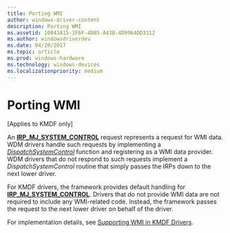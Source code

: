 ```yaml
---
title: Porting WMI
author: windows-driver-content
description: Porting WMI
ms.assetid: 10843A15-3F6F-4DB5-A43B-4D9964DD3312
ms.author: windowsdriverdev
ms.date: 04/20/2017
ms.topic: article
ms.prod: windows-hardware
ms.technology: windows-devices
ms.localizationpriority: medium
---
```


# Porting WMI


\[Applies to KMDF only\]

An [**IRP\_MJ\_SYSTEM\_CONTROL**](https://msdn.microsoft.com/library/windows/hardware/ff550813) request represents a request for WMI data. WDM drivers handle such requests by implementing a [*DispatchSystemControl*](https://msdn.microsoft.com/library/windows/hardware/ff543412) function and registering as a WMI data provider. WDM drivers that do not respond to such requests implement a *DispatchSystemControl* routine that simply passes the IRPs down to the next lower driver.

For KMDF drivers, the framework provides default handling for [**IRP\_MJ\_SYSTEM\_CONTROL**](https://msdn.microsoft.com/library/windows/hardware/ff550813). Drivers that do not provide WMI data are not required to include any WMI-related code. Instead, the framework passes the request to the next lower driver on behalf of the driver.

For implementation details, see [Supporting WMI in KMDF Drivers](supporting-wmi-in-kmdf-drivers.md).

 

 





